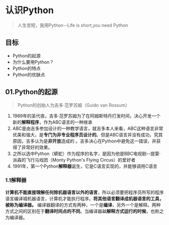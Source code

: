 # 认识Python
> 人生苦短，我用Python--Life is short,you need Python
## 目标
- Python的起源
- 为什么要用Python？
- Python的特点
- Python的优缺点
## 01.Python的起源
> Python的创始人为吉多·范罗苏姆（Guido van Rossum）
1. 1989年的圣代夜，吉多·范罗苏姆为了在阿姆斯特丹打发时间，决心开发一个新的**解释程序**，作为ABC语言的一种继承
2. ABC是由吉多参加设计的一种教学语言，就吉多本人来看，ABC这种语言非常优美和强大，是**专门为非专业程序员设计的**。但是ABC语言并没有成功，究其原因，吉多认为是**非开放**造成的
。吉多决心在Python中避免这一错误，并获得了非常好的效果。
3. 之所以选中Python（蟒蛇）作为程序的名字，是因为他是BBC电视剧--提蒙·派森的飞行马戏团（Monty Python's Flying Circus）的爱好者
4. 1991年，第一个Python**解释器**诞生，它是C语言实现的，并能够调用C语言
### 1.1解释器
**计算机不能直接理解任何除机器语言以外的语言**，所以必须要把程序员所写的程序语言编译城机器语言，计算机才能执行程序。**将其他语言翻译成机器语言的工具，被称为编译器。**
编译器翻译的方式有两种，一个是**编译**，另外一个是解释。两种方式之间的区别在于**翻译时间点的不同**。当编译器**以解释方式运行的时候**，也称之为编译器。
